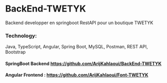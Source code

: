 # BackEnd-TWETYK
Backend developper en springboot RestAPI pour un boutique TWETYK

### Technology: 
Java, TypeScript, Angular, Spring Boot, MySQL, Postman, REST API, Bootstrap

#### SpringBoot Backend https://github.com/ArijKahlaoui/BackEnd-TWETYK
#### Angular Frontend : https://github.com/ArijKahlaoui/Font-TWETYK

